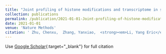 ```yaml
---
title: "Joint profiling of histone modifications and transcriptome in single cells from mouse brain"
collection: publications
permalink: /publication/2021-01-01-Joint-profiling-of-histone-modifications-and-transcriptome-in-single-cells-from-mouse-brain
date: 2021-01-01
venue: 'Nature Methods'
citation: ' Zhu, Chenxu,  Zhang, Yanxiao,  <strong><em>Li, Yang Eric</em></strong>,  Lucero, Jacinta,  Behrens, M Margarita,  Ren, Bing, &quot;Joint profiling of histone modifications and transcriptome in single cells from mouse brain.&quot; <strong>Nature Methods</strong>, 2021.'
---
```

Use [Google Scholar](https://scholar.google.com/scholar?q=Joint+profiling+of+histone+modifications+and+transcriptome+in+single+cells+from+mouse+brain){:target="_blank"} for full citation
